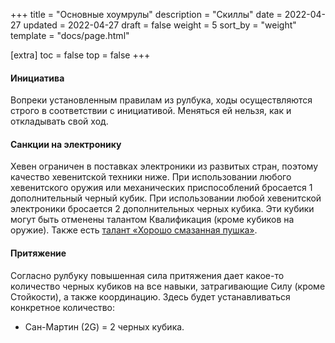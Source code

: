 +++
title = "Основные хоумрулы"
description = "Скиллы"
date = 2022-04-27
updated = 2022-04-27
draft = false
weight = 5
sort_by = "weight"
template = "docs/page.html"

[extra]
toc = false
top = false
+++

#### Инициатива

Вопреки установленным правилам из рулбука, ходы осуществляются строго в соответствии с инициативой. Меняться ей нельзя, как и откладывать свой ход.

#### Санкции на электронику 
Хевен ограничен в поставках электроники из развитых стран, поэтому качество хевенитской техники ниже. При использовании любого хевенитского оружия или механических приспособлений бросается 1 дополнительный черный кубик. При использовании любой хевенитской электроники бросается 2 дополнительных черных кубика. Эти кубики могут быть отменены талантом Квалификация (кроме кубиков на оружие). Также есть [талант «Хорошо смазанная пушка»](../talents/).

#### Притяжение

Согласно рулбуку повышенная сила притяжения дает какое-то количество черных кубиков на все навыки, затрагивающие Силу (кроме Стойкости), а также координацию. Здесь будет устанавливаться конкретное количество:
 - Сан-Мартин (2G) = 2 черных кубика.